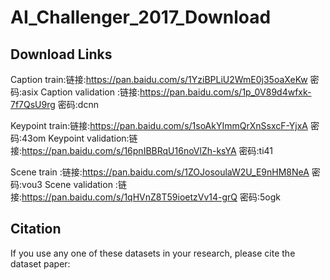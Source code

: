 # AI_Challenger_2017_Download

## Download Links
Caption train:链接:https://pan.baidu.com/s/1YziBPLiU2WmE0j35oaXeKw  密码:asix
Caption validation :链接:https://pan.baidu.com/s/1p_0V89d4wfxk-7f7QsU9rg  密码:dcnn

Keypoint train:链接:https://pan.baidu.com/s/1soAkYImmQrXnSsxcF-YjxA  密码:43om
Keypoint validation:链接:https://pan.baidu.com/s/16pnIBBRqU16noVlZh-ksYA  密码:ti41

Scene train :链接:https://pan.baidu.com/s/1ZOJosoulaW2U_E9nHM8NeA  密码:vou3
Scene validation :链接:https://pan.baidu.com/s/1qHVnZ8T59ioetzVv14-grQ  密码:5ogk

## Citation
If you use any one of these datasets in your research, please cite the dataset paper:

